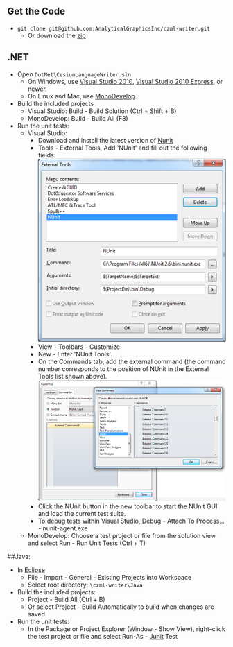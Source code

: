 ## Get the Code

* `git clone git@github.com:AnalyticalGraphicsInc/czml-writer.git`
	* Or download the [zip](https://github.com/AnalyticalGraphicsInc/czml-writer/zipball/master)

## .NET

* Open `DotNet\CesiumLanguageWriter.sln`
	* On Windows, use [Visual Studio 2010](http://www.microsoft.com/visualstudio/en-us/products/2010-editions), [Visual Studio 2010 Express](http://www.microsoft.com/visualstudio/en-us/products/2010-editions/express), or newer.
	* On Linux and Mac, use [MonoDevelop](http://monodevelop.com/).
* Build the included projects
	* Visual Studio:  Build - Build Solution (Ctrl + Shift + B)
	* MonoDevelop:  Build - Build All (F8)
* Run the unit tests:
	* Visual Studio: 
		* Download and install the latest version of [Nunit](http://www.nunit.org/)
		*  Tools - External Tools, Add 'NUnit' and fill out the following fields:
		![Set up NUnit as an external tool in Visual Studio](./screenshots/NUnit-AddExternalTool.png)
		* View - Toolbars - Customize
		* New - Enter 'NUnit Tools'. 
		* On the Commands tab, add the external command (the command number corresponds to the position of NUnit in the External Tools list shown above).
		![Add the NUnit toolbar in Visual Studio](./screenshots/NUnit-AddToolbar.png)
		* Click the NUnit button in the new toolbar to start the NUnit GUI and load the current test suite.
		* To debug tests within Visual Studio, Debug - Attach To Process... - nunit-agent.exe
	* MonoDevelop:  Choose a test project or file from the solution view and select Run - Run Unit Tests (Ctrl + T)

##Java:

* In [Eclipse](http://www.eclipse.org/)
	* File - Import - General - Existing Projects into Workspace
	* Select root directory: `\czml-writer\Java`
* Build the included projects:
	* Project - Build All (Ctrl + B)
	* Or select Project - Build Automatically to build when changes are saved.
* Run the unit tests:
	* In the Package or Project Explorer (Window - Show View), right-click the test project or file and select Run-As - [Junit](http://www.junit.org/) Test